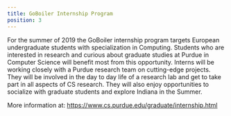 ```yaml
---
title: GoBoiler Internship Program 
position: 3
---
```


For the summer of 2019 the GoBoiler internship program targets European
undergraduate students with specialization in Computing. Students who are
interested in research and curious about graduate studies at Purdue in Computer
Science will benefit most from this opportunity. Interns will be working closely
with a Purdue research team on cutting-edge projects. They will be involved in
the day to day life of a research lab and get to take part in all aspects of CS
research. They will also enjoy opportunities to socialize with graduate students
and explore Indiana in the Summer. 

More information at: <https://www.cs.purdue.edu/graduate/internship.html>
